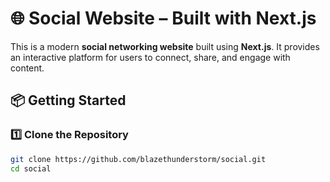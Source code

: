 # 🌐 Social Website – Built with Next.js

This is a modern **social networking website** built using **Next.js**. It provides an interactive platform for users to connect, share, and engage with content.

## 📦 Getting Started

### **1️⃣ Clone the Repository**
```bash
git clone https://github.com/blazethunderstorm/social.git
cd social

